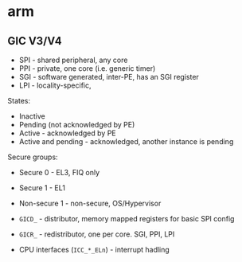 # arm

## GIC V3/V4

* SPI - shared peripheral, any core
* PPI - private, one core (i.e. generic timer)
* SGI - software generated, inter-PE, has an SGI register
* LPI - locality-specific,

States:
* Inactive
* Pending (not acknowledged by PE)
* Active - acknowledged by PE
* Active and pending - acknowledged,  another instance is pending

Secure groups:
* Secure 0 - EL3, FIQ only
* Secure 1 - EL1
* Non-secure 1 - non-secure, OS/Hypervisor

* `GICD_` - distributor, memory mapped registers for basic SPI config
* `GICR_` - redistributor, one per core. SGI, PPI, LPI
* CPU interfaces (`ICC_*_ELn`) - interrupt hadling
